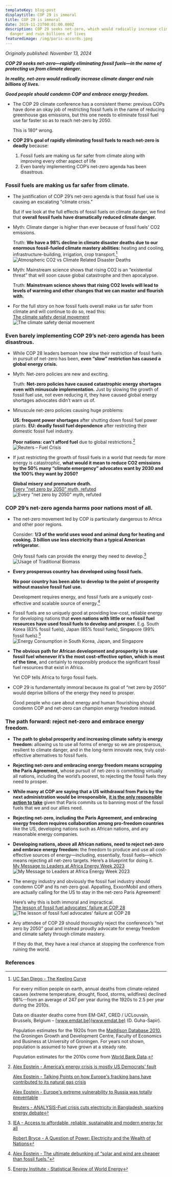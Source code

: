 ```yaml
---
templateKey: blog-post
displaytitle: COP 29 is immoral
title: COP 29 is immoral
date: 2019-11-21T00:01:00.000Z
description: COP 29 seeks net-zero, which would radically increase climate
  danger and ruin billions of lives
featuredimage: /img/paris-accords.jpeg
---
```

_Originally published: November 13, 2024_

***COP 29 seeks net-zero—rapidly eliminating fossil fuels—in the name of protecting us from climate danger.***

***In reality, net-zero would radically increase climate danger and ruin billions of lives.***

***Good people should condemn COP and embrace energy freedom.***

- The COP 29 climate conference has a consistent theme: previous COPs have done an okay job of restricting fossil fuels in the name of reducing greenhouse gas emissions, but this one needs to eliminate fossil fuel use far faster so as to reach net-zero by 2050.

    This is 180° wrong.

- **COP 29’s goal of rapidly eliminating fossil fuels to reach net-zero is deadly** because:
    1) Fossil fuels are making us far safer from climate along with improving every other aspect of life
    2) Even barely implementing COP’s net-zero agenda has been disastrous.

### Fossil fuels are making us far safer from climate.

- The justification of COP 29’s net-zero agenda is that fossil fuel use is causing an escalating “climate crisis.”

    But if we look at the full effects of fossil fuels on climate danger, we find that **overall fossil fuels have dramatically reduced climate danger.**

- Myth: Climate danger is higher than ever because of fossil fuels' CO2 emissions.

    Truth: **We have a 98% decline in climate disaster deaths due to our enormous fossil-fueled climate mastery abilities:** heating and cooling, infrastructure-building, irrigation, crop transport.[^1]
    ![Atmospheric CO2 vs Climate Related Disaster Deaths](/img/co2-vs-climate-related-disaster-deaths.png)

- Myth: Mainstream science shows that rising CO2 is an “existential threat” that will soon cause global catastrophe and then apocalypse.

    Truth: **Mainstream science shows that rising CO2 levels will lead to levels of warming and other changes that we can master and flourish with.**

- For the full story on how fossil fuels overall make us far safer from climate and will continue to do so, read this:\
    [The climate safety denial movement](https://energytalkingpoints.com/the-climate-safety-denial-movement/)
    ![The climate safety denial movement](/img/the-climate-safety-denial-movement.jpg)

### Even barely implementing COP 29’s net-zero agenda has been disastrous.

- While COP 28 leaders bemoan how slow their restriction of fossil fuels in pursuit of net-zero has been, **even “slow” restriction has caused a global energy crisis.**

- Myth: Net-zero policies are new and exciting.

    Truth: **Net-zero policies have caused catastrophic energy shortages even with minuscule implementation.** Just by slowing the growth of fossil fuel use, not even reducing it, they have caused global energy shortages advocates didn’t warn us of.

- Minuscule net-zero policies causing huge problems:

    **US: frequent power shortages** after shutting down fossil fuel power plants.
    **EU: deadly fossil fuel dependence** after restricting their domestic fossil fuel industry.

    **Poor nations: can't afford fuel** due to global restrictions.[^2]
    ![Reuters – Fuel Crisis](/img/fuel-crisis-cuts-electricity-in-bangladesh-sparking-energy-debate.jpg)

- If just restricting the growth of fossil fuels in a world that needs far more energy is catastrophic, **what would it mean to reduce CO2 emissions by the 50% many “climate emergency” advocates want by 2030 and the 100% they want by 2050?**

    **Global misery and premature death.**\
    [Every "net zero by 2050" myth, refuted](https://energytalkingpoints.com/every-net-zero-by-2050-myth-refuted/)
    ![Every "net zero by 2050" myth, refuted](/img/every-net-zero-by-2050-myth-refuted.jpg)

### COP 29’s net-zero agenda harms poor nations most of all.

- The net-zero movement led by COP is particularly dangerous to Africa and other poor regions.

    Consider: **1/3 of the world uses wood and animal dung for heating and cooking. 3 billion use less electricity than a typical American refrigerator.**

    Only fossil fuels can provide the energy they need to develop.[^3]
    ![Usage of Traditional Biomass](/img/useage-of-traditional-biomass.png)

- **Every prosperous country has developed using fossil fuels.**

    **No poor country has been able to develop to the point of prosperity without massive fossil fuel use.**

    Development requires energy, and fossil fuels are a uniquely cost-effective and scalable source of energy.[^4]

- Fossil fuels are so uniquely good at providing low-cost, reliable energy for developing nations that **even nations with little or no fossil fuel resources have used fossil fuels to develop and prosper.** E.g. South Korea (83% fossil fuels), Japan (85% fossil fuels), Singapore (99% fossil fuels).[^5]
    ![Energy Consumption in South Korea, Japan, and Singapore](/img/energy-consumption-in-south-korea-japan-and-singapore.png)

- **The obvious path for African development and prosperity is to use fossil fuel whenever it’s the most cost-effective option, which is most of the time,** and certainly to responsibly produce the significant fossil fuel resources that exist in Africa.

    Yet COP tells Africa to forgo fossil fuels.

- COP 29 is fundamentally immoral because its goal of “net zero by 2050” would deprive billions of the energy they need to prosper.

    Good people who care about energy and human flourishing should condemn COP and net-zero can champion energy freedom instead.

### The path forward: reject net-zero and embrace energy freedom.

- **The path to global prosperity and increasing climate safety is energy freedom:** allowing us to use all forms of energy so we are prosperous, resilient to climate danger, and in the long-term innovate new, truly cost-effective alternatives to fossil fuels.

- **Rejecting net-zero and embracing energy freedom means scrapping the Paris Agreement,** whose pursuit of net-zero is committing virtually all nations, including the world’s poorest, to rejecting the fossil fuels they need to prosper.

- **While many at COP are saying that a US withdrawal from Paris by the next administration would be irresponsible,** **[it is the only responsible action to take](https://energytalkingpoints.com/paris-climate-accords/)** given that Paris commits us to banning most of the fossil fuels that we and our allies need.

- **Rejecting net-zero, including the Paris Agreement, and embracing energy freedom requires collaboration among pro-freedom countries** like the US, developing nations such as African nations, and any reasonable energy companies.

- **Developing nations, above all African nations, need to reject net-zero and embrace energy freedom:** the freedom to produce and use all cost-effective sources of energy—including, essentially, fossil fuels—which means rejecting all net-zero targets. Here’s a blueprint for doing it.\
    [My Message to Leaders at Africa Energy Week 2023](https://energytalkingpoints.com/my-message-to-leaders-at-africa-energy-week-2023/)
    ![My Message to Leaders at Africa Energy Week 2023](/img/my-message-to-leaders-at-african-energy-week-2023.jpg)

- The energy industry and obviously the fossil fuel industry should condemn COP and its net-zero goal. Appalling, ExxonMobil and others are actually calling for the US to stay in the net-zero Paris Agreement!

    Here’s why this is both immoral and impractical.\
    [The lesson of fossil fuel advocates' failure at COP 28](https://alexepstein.substack.com/p/the-lesson-of-fossil-fuel-advocates)
    ![The lesson of fossil fuel advocates' failure at COP 28](/img/arguing-to-0.jpg)

- Any attendee of COP 29 should thoroughly reject the conference’s “net zero by 2050” goal and instead proudly advocate for energy freedom and climate safety through climate mastery.

    If they do that, they have a real chance at stopping the conference from ruining the world.


### References

[^1]:
    [UC San Diego - The Keeling Curve]( https://keelingcurve.ucsd.edu/)

    For every million people on earth, annual deaths from climate-related causes (extreme temperature, drought, flood, storms, wildfires) declined 98%--from an average of 247 per year during the 1920s to 2.5 per year during the 2010s.

    Data on disaster deaths come from EM-DAT, CRED / UCLouvain, Brussels, Belgium – [www.emdat.be](www.emdat.be) (D. Guha-Sapir).

    Population estimates for the 1920s from the [Maddison Database 2010](https://www.rug.nl/ggdc/historicaldevelopment/maddison/releases/maddison-database-2010), the Groningen Growth and Development Centre, Faculty of Economics and Business at University of Groningen. For years not shown, population is assumed to have grown at a steady rate.

    Population estimates for the 2010s come from [World Bank Data](https://data.worldbank.org/indicator/SP.POP.TOTL).

[^2]:
    [Alex Epstein - America’s energy crisis is mostly US Democrats’ fault](https://energytalkingpoints.com/dems/)

    [Alex Epstein - Talking Points on how Europe's fracking bans have contributed to its natural gas crisis](https://energytalkingpoints.com/european-fracking-bans/)

    [Alex Epstein - Europe's extreme vulnerability to Russia was totally preventable](https://energytalkingpoints.com/europe-vulnerability/)

    [Reuters - ANALYSIS-Fuel crisis cuts electricity in Bangladesh, sparking energy debate](https://www.reuters.com/article/bangladesh-energy-politics-idUSL8N2YZ1A2/)

[^3]:
    [IEA - Access to affordable, reliable, sustainable and modern energy for all](https://www.iea.org/reports/sdg7-data-and-projections)

    [Robert Bryce - A Question of Power: Electricity and the Wealth of Nations](https://www.amazon.com/Question-Power-Electricity-Wealth-Nations/dp/1610397495/)

[^4]: [Alex Epstein - The ultimate debunking of “solar and wind are cheaper than fossil fuels.”](https://alexepstein.substack.com/p/the-ultimate-debunking-of-solar-and)

[^5]: [Energy Institute - Statistical Review of World Energy](https://www.energyinst.org/statistical-review)
